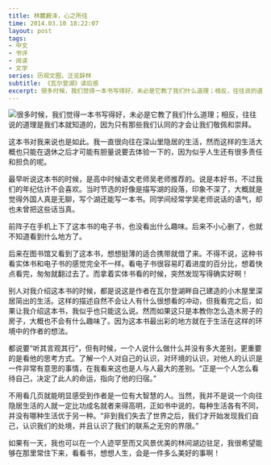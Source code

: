 ```yaml
---
title: 林麓薮泽，心之所往
time: 2014.03.10 18:22:07
layout: post
tags:
- 中文
- 书评
- 阅读
- 文学
series: 历观文囿，泛览辞林
subtitle: 《瓦尔登湖》读后感
excerpt: 很多时候，我们觉得一本书写得好，未必是它教了我们什么道理；相反，往往说的道理是我们本就知道的，因为只有那些我们认同的才会让我们敬佩和崇拜。这本书对我来说也是如此。我一直很向往在深山里隐居的生活，然而这样的生活大概也只能在退休之后才可能有胆量说要去体验一下的，因为似乎人生还有很多责任和担负的呢。
---
```


<a href="http://book.douban.com/subject/1044316/" target="_blank"><img class="book-img" src="{{ site.url }}/img/loading.gif" data-src="http://img3.douban.com/lpic/s1881721.jpg" /></a>很多时候，我们觉得一本书写得好，未必是它教了我们什么道理；相反，往往说的道理是我们本就知道的，因为只有那些我们认同的才会让我们敬佩和崇拜。 

这本书对我来说也是如此。我一直很向往在深山里隐居的生活，然而这样的生活大概也只能在退休之后才可能有胆量说要去体验一下的，因为似乎人生还有很多责任和担负的呢。

最早听说这本书的时候，是高中时候语文老师吴老师推荐的。说是本好书，不过我们的年纪估计不会喜欢。当时节选的好像是描写湖的段落，印象不深了，大概就是觉得外国人真是无聊，写个湖还能写一本书。同学间经常学吴老师说话的语气，却也未曾把这些话当真。

前阵子在手机上下了这本书的电子书，也没看出什么趣味。后来不小心删了，也就不知道看到什么地方了。 

后来在图书馆又看到了这本书，想想挺薄的适合携带就借了来。不得不说，这种书看实体书和电子书的感觉完全不一样。看电子书很容易盯着进度的百分比，想着快点看完，匆匆就翻过去了。而拿着实体书看的时候，突然发现写得确实好啊！ 

别人对我介绍这本书的时候，都是说这是作者在瓦尔登湖畔自己建造的小木屋里深居简出的生活。这样的描述自然不会让人有什么很想看的冲动，但我看完之后，如果让我介绍这本书，我似乎也只能这么说。然而如果这只是本教你怎么造木房子的房子，大概也不会有什么趣味了。因为这本书最出彩的地方就在于生活在这样的环境中的作者的想法。 

都说要“听其言观其行”，但有时候，一个人说什么做什么并没有多大差别，更重要的是看他的思考方式。了解一个人对自己的认识，对环境的认识，对他人的认识是一件非常有意思的事情，在我看来这也是人与人最大的差别。“正是一个人怎么看待自己，决定了此人的命运，指向了他的归宿。” 

不用看几页就能明显感受到作者是一位有大智慧的人。当然，我并不是说一个向往隐居生活的人就一定比功成名就者来得高明，正如书中说的，每种生活各有不同，并没有哪种生活优于另一种。“非到我们失去了世界之后，我们才开始发现我们自己，认识我们的处境，并且认识了我们的联系之无穷的界限。” 

如果有一天，我也可以在一个人迹罕至而又风景优美的林间湖边驻足，我很希望能够在那里常住下来，看看书，想想人生，会是一件多么美好的事啊！

